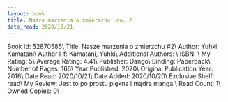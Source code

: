 ```yaml
---
layout: book
title: Nasze marzenia o zmierzchu  no. 2
date_read: 2020/10/21
---
```


Book Id: 52870585\ 
Title: Nasze marzenia o zmierzchu #2\ 
Author: Yuhki Kamatani\ 
Author l-f: Kamatani, Yuhki\ 
Additional Authors: \ 
ISBN: \ 
My Rating: 5\ 
Average Rating: 4.41\ 
Publisher: Dango\ 
Binding: Paperback\ 
Number of Pages: 166\ 
Year Published: 2020\ 
Original Publication Year: 2016\ 
Date Read: 2020/10/21\ 
Date Added: 2020/10/20\ 
Exclusive Shelf: read\ 
My Review: Jest to po prostu piękna i mądra manga.\ 
Read Count: 1\ 
Owned Copies: 0\ 

